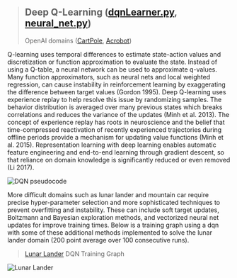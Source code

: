 > ## Deep Q-Learning (<a href="https://github.com/jlm429/RL/blob/master/dqn/dqnLearner.py">dqnLearner.py</a>, <a href="https://github.com/jlm429/RL/blob/master/dqn/neural_net.py">neural_net.py</a>)  
> OpenAI domains (<a href="https://gym.openai.com/envs/CartPole-v0/">CartPole</a>, <a href="https://gym.openai.com/envs/Acrobot-v1/">Acrobot</a>)

Q-learning uses temporal differences to estimate state-action values and discretization or function approximation to evaluate the state.
Instead of using a Q-table, a neural network can be used to approximate q-values. Many function
approximators, such as neural nets and local weighted regression, can cause instability in reinforcement
learning by exaggerating the difference between target values (Gordon 1995). Deep Q-learning 
uses experience replay to help resolve this issue by randomizing samples.  The
behavior distribution is averaged over many previous states which breaks correlations and reduces the
variance of the updates (Minh et al. 2013). The concept of experience replay has roots in neuroscience
and the belief that time-compressed reactivation of recently experienced trajectories during offline periods
provide a mechanism for updating value functions (Minh et al. 2015). Representation learning with deep
learning enables automatic feature engineering and end-to-end learning through gradient descent, so that
reliance on domain knowledge is significantly reduced or even removed (Li 2017).  

![DQN pseudocode](https://github.com/jlm429/RL/blob/master/images/dqnpseudocode.PNG)

More difficult domains such as lunar lander and mountain car require precise hyper-parameter selection and more sophisticated
techniques to prevent overfitting and instability.  These can include soft target updates, Boltzmann and Bayesian exploration methods, and 
vectorized neural net updates for improve training times.  Below is a training graph using a dqn with some of these additional methods implemented 
to solve the lunar lander domain (200 point average over 100 consecutive runs).   

><a href="https://gym.openai.com/envs/LunarLander-v2/"> Lunar Lander</a> DQN Training Graph  

![Lunar Lander](https://github.com/jlm429/RL/blob/master/images/lunarlander.PNG)


